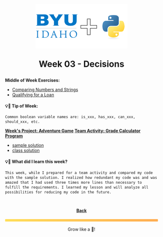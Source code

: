 <h1 align="center">
    <img 
        alt="BYU-Idaho"
        title="BYU-Idaho Logo" 
        src="../.github/assets/logo-py.svg" 
        width="60%"
    />

Week 03 - Decisions
</h1>
<b>Middle of Week Exercises:</b>

- [Comparing Numbers and Strings](/web-and-computer-programming/cse-110/week-3/comparing_numbers_and%20_strings.py)
- [Qualifying for a Loan](/web-and-computer-programming/cse-110/week-3/qualifying_for_a_loan.py)

#### 💡📆 Tip of Week:
```
Common boolean variable names are: is_xxx, has_xxx, can_xxx, should_xxx, etc.
```

<b>

[Week's Project: Adventure Game](/web-and-computer-programming/cse-110/week-3/adventure_game.py)
[Team Activity: Grade Calculator Program](/web-and-computer-programming/cse-110/week-3/team_project_grade_calculator_program.py) </b>

- [sample solution](/web-and-computer-programming/cse-110/week-3/team_grades_stretch_sample.py)
- [class solution](/web-and-computer-programming/cse-110/week-3/team_activity.py)


#### 💡🤯 What did I learn this week?
```
This week, while I prepared for a team activity and compared my code with the sample solution. I realized how redundant my code was and was amazed that I had used three times more lines than necessary to fulfill the requirements. I learned my lesson and will analyze all possibilities for reducing my code in the future.
```

<br>

<div align="center">

<b>[Back](/web-and-computer-programming\cse-110\README.md)</b>

</div>

<img src="./../../../.github/assets/gradient-bar.svg" width="100%" height="8px"/>
<p align="center">Grow like a 🌳!</p>